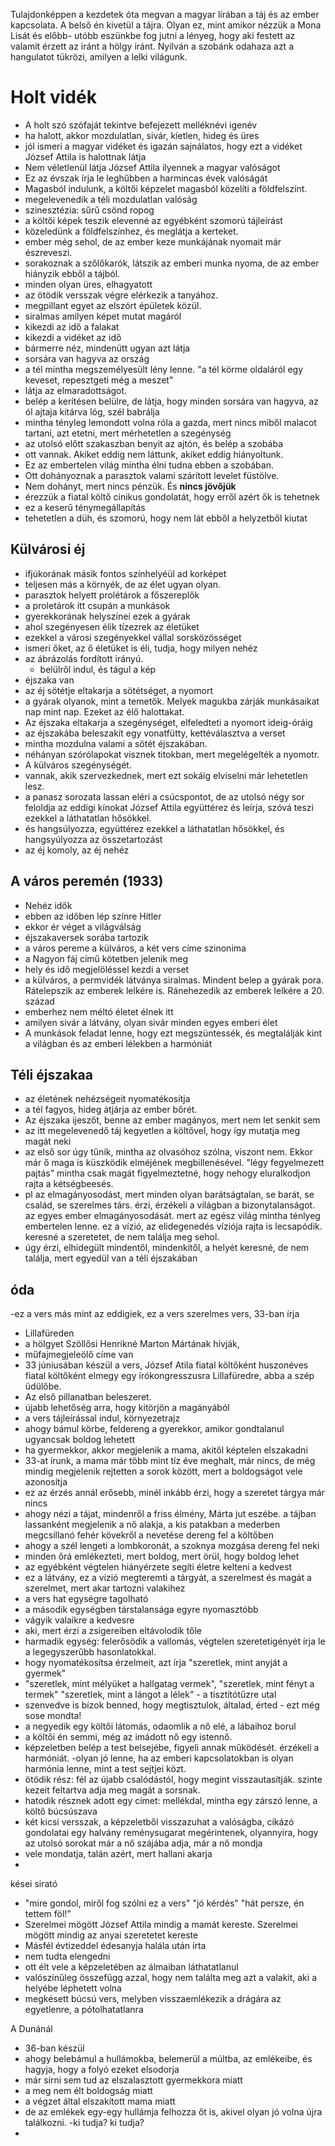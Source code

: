 Tulajdonképpen a kezdetek óta megvan a magyar lírában a táj és az ember kapcsolata. 
A belső én kivetül a tájra.
Olyan ez, mint amikor nézzük a Mona Lisát és előbb- utóbb eszünkbe fog jutni a lényeg, hogy aki festett az valamit érzett az iránt a hölgy iránt. 
Nyilván a szobánk odahaza azt a hangulatot tükrözi, amilyen a lelki világunk.

# Holt vidék #
- A holt szó szófaját tekintve befejezett melléknévi igenév
- ha halott, akkor mozdulatlan, sivár, kietlen, hideg és üres
- jól ismeri a magyar vidéket és igazán sajnálatos, hogy ezt a vidéket József Attila is halottnak látja
- Nem véletlenül látja József Attila ilyennek a magyar valóságot
- Ez az évszak írja le leghűbben a harmincas évek valóságát
- Magasból indulunk, a költői képzelet magasból közelíti a földfelszínt. 
- megelevenedik a téli mozdulatlan valóság
- szinesztézia: sűrű csönd ropog
- a költői képek teszik elevenné az egyébként szomorú tájleírást
- közeledünk a földfelszínhez, és meglátja a kerteket.
- ember még sehol, de az ember keze munkájának nyomait már észreveszi.
- sorakoznak a szőlőkarók, látszik az emberi munka nyoma, de az ember hiányzik ebből a tájból.
- minden olyan üres, elhagyatott
- az ötödik versszak végre elérkezik a tanyához.
- megpillant egyet az elszórt épületek közül. 
- siralmas amilyen képet mutat magáról 
- kikezdi az idő a falakat
- kikezdi a vidéket az idő
- bármerre néz, mindenütt ugyan azt látja
- sorsára van hagyva az ország 
- a tél mintha megszemélyesült lény lenne. "a tél körme oldaláról egy keveset, repesztgeti még a meszet"
- látja az elmaradottságot.
- belép a kerítésen belülre, de látja, hogy minden sorsára van hagyva, az ól ajtaja kitárva lóg, szél babrálja
- mintha tényleg lemondott volna róla a gazda, mert nincs miből malacot tartani, azt etetni, mert mérhetetlen a szegénység
- az utolsó előtt szakaszban benyit az ajtón, és belép a szobába
- ott vannak. Akiket eddig nem láttunk, akiket eddig hiányoltunk. 
- Ez az embertelen világ mintha élni tudna ebben a szobában. 
- Ott dohányoznak a parasztok valami szárított levelet füstölve.
- Nem dohányt, mert nincs pénzük. És __nincs jövőjük__
- érezzük a fiatal költő cinikus gondolatát, hogy erről azért ők is tehetnek
- ez a keserű ténymegállapítás
- tehetetlen a düh, és szomorú, hogy nem lát ebből a helyzetből kiutat

## Külvárosi éj
- ifjúkorának másik fontos színhelyéül ad korképet
- teljesen más a környék, de az élet ugyan olyan. 
- parasztok helyett prolétárok a főszereplők
- a proletárok itt csupán a munkások
- gyerekkorának helyszínei ezek a gyárak
- ahol szegényesen élik tízezrek az életüket
- ezekkel a városi szegényekkel vállal sorsközösséget 
- ismeri őket, az ő életüket is éli, tudja, hogy milyen nehéz
- az ábrázolás fordított irányú. 
  -  belülről indul, és tágul a kép
- éjszaka van
- az éj sötétje eltakarja a sötétséget, a nyomort
- a gyárak olyanok, mint a temetők. Melyek magukba zárják munkásaikat nap mint nap. Ezeket az élő halottakat.
- Az éjszaka eltakarja a szegénységet, elfeledteti a nyomort ideig-óráig
- az éjszakába beleszakít egy vonatfütty, kettéválasztva a verset
- mintha mozdulna valami a sötét éjszakában.
- néhányan szórólapokat visznek titokban, mert megelégelték a nyomotr. 
- A külváros szegénységét. 
- vannak, akik szervezkednek, mert  ezt sokáig elviselni már lehetetlen lesz. 
- a panasz sorozata lassan eléri a csúcspontot, de az utolsó négy sor feloldja az eddigi kínokat
 József Attila együttérez és leírja, szóvá teszi ezekkel a láthatatlan hősökkel. 
- és hangsúlyozza, együttérez ezekkel a láthatatlan hősökkel,  és hangsyúlyozza az összetartozást
- az éj komoly, az éj nehéz

## A város peremén (1933)
- Nehéz idők
- ebben az időben lép színre Hitler
- ekkor ér véget a világválság
- éjszakaversek sorába tartozik
- a város pereme a külváros, a két vers címe szinonima
- a Nagyon fáj című kötetben jelenik meg
- hely és idő megjelöléssel kezdi a verset
- a külváros, a permvidék látványa siralmas. Mindent belep a gyárak pora. Rátelepszik az emberek lelkére is. Ránehezedik az emberek lelkére a 20. század
- emberhez nem méltó életet élnek itt
- amilyen sivár a látvány, olyan sivár minden egyes emberi élet
- A munkások feladat lenne, hogy ezt megszüntessék, és megtalálják kint a világban és az emberi lélekben a harmóniát

## Téli éjszakaa
- az életének nehézségeit nyomatékosítja
- a tél fagyos, hideg átjárja az ember bőrét. 
- Az éjszaka ijeszőt, benne az ember magányos, mert nem let senkit sem
- az itt megelevenedő táj kegyetlen a költővel, hogy így mutatja meg magát neki
- az első sor úgy tűnik, mintha az olvasóhoz szólna, viszont nem. Ekkor már ő maga is küszködik elméjének megbillenésével. "légy fegyelmezett pajtás" mintha csak magát figyelmeztetné, hogy nehogy eluralkodjon rajta a kétségbeesés.
- pl az elmagányosodást, mert minden olyan barátságtalan, se barát, se család, se szerelmes társ. érzi, érzékeli a világban a bizonytalanságot. az egyes ember elmagányosodását. mert az egész világ mintha ténlyeg embertelen lenne. ez a vízió, az elidegenedés víziója rajta is lecsapódik. keresné a szeretetet, de nem találja meg sehol. 
- úgy érzi, elhidegült mindentől, mindenkitől, a helyét keresné, de nem találja, mert egyedül van a téli éjszakában

## óda
-ez a vers más mint az eddigiek, ez a vers szerelmes vers, 33-ban írja 
- Lillafüreden
- a hölgyet Szöllősi Henrikné Marton Mártának hívják, 
- műfajmegjeleölő címe van
- 33 júniusában készül a vers, József Atila fiatal költőként huszonéves fiatal költőként elmegy egy írókongresszusra Lillafüredre, abba a szép üdülőbe. 
- Az első pillanatban beleszeret.
- újabb lehetőség arra, hogy kitörjön a magányából
- a vers tájleírással indul, környezetrajz
- ahogy bámul körbe, feldereng a gyerekkor, amikor gondtalanul ugyancsak boldog lehetett
- ha gyermekkor, akkor megjelenik a mama, akitől képtelen elszakadni
- 33-at írunk, a mama már több mint tíz éve meghalt, már nincs, de még mindig megjelenik rejtetten a sorok között, mert a boldogságot vele azonosítja
- ez az érzés annál erősebb, minél inkább érzi, hogy a szeretet tárgya már nincs
- ahogy nézi a tájat, mindenről a friss élmény, Márta jut eszébe. a tájban lassanként megjelenik a nő alakja, a kis patakban a mederben megcsillanó fehér kövekről a nevetése dereng fel a költőben
- ahogy a szél lengeti a lombkoronát, a szoknya mozgása dereng fel neki
- minden őrá emlékezteti, mert boldog, mert örül, hogy boldog lehet
- az egyébként végtelen hiányérzete segíti életre kelteni a kedvest
- ez a látvány, ez a vízió megteremti a tárgyát, a szerelmest és magát a szerelmet, mert akar tartozni valakihez
- a vers hat egységre tagolható
- a második egységben társtalansága egyre nyomasztóbb
- vágyik valaikre a kedvesre
- aki, mert érzi a zsigereiben eltávolodik tőle
- harmadik egység: felerősödik a vallomás, végtelen szeretetigényét írja le a legegyszerűbb hasonlatokkal. 
- hogy nyomatékosítsa érzelmeit, azt írja "szeretlek, mint anyját a gyermek" 
- "szeretlek, mint mélyüket a hallgatag vermek", "szeretlek, mint fényt a termek" "szeretlek, mint a lángot a lélek" - a tisztítótűzre utal
- szenvedve is bízok benned, hogy megtisztulok, általad, érted - ezt még sose mondta!
- a negyedik egy költői látomás, odaomlik a nő elé, a lábaihoz borul
- a költői én semmi, még az imádott nő egy istennő. 
- képzeletben belép a test belsejébe, figyeli annak működését. érzékeli a harmóniát.
-olyan jó lenne, ha az emberi kapcsolatokban is olyan harmónia lenne, mint a test sejtjei közt. 
- ötödik rész: fél az újabb csalódástól, hogy megint visszautasítják. szinte kezeit feltartva adja meg magát a sorsnak. 
- hatodik résznek adott egy címet: mellékdal, mintha egy zárszó lenne, a költő búcsúszava
- két kicsi versszak, a képzeletből visszazuhat a valóságba, cikázó gondolatai egy halvány reménysugarat megérintenek, olyannyira, hogy az utolsó sorokat már a nő szájába adja, már a nő mondja
- vele mondatja, talán azért, mert hallani akarja 
- 

kései sirató
- "mire gondol, miről fog szólni ez a vers" "jó kérdés" "hát persze, én tettem föl!"
- Szerelmei mögött József Attila mindig a mamát kereste. Szerelmei mögött mindig az anyai szeretetet kereste
- Másfél évtizeddel édesanyja halála után írta
- nem tudta elengedni
- ott élt vele a képzeletében az álmaiban láthatatlanul
- valószínűleg összefügg azzal, hogy nem találta meg azt a valakit, aki a helyébe léphetett volna
- megkésett búcsú vers, melyben visszaemlékezik a drágára az egyetlenre, a pótolhatatlanra

A Dunánál
- 36-ban készül
- ahogy belebámul a hullámokba, belemerül a múltba, az emlékeibe, és hagyja, hogy a folyó ezeket elsodorja
- már sírni sem tud az elszalasztott gyermekkora miatt
- a meg nem élt boldogság miatt
- a végzet által elszakított mama miatt
- de az emlékek egy-egy hullámja felhozza őt is, akivel olyan jó volna újra találkozni. -ki tudja? ki tudja?
-